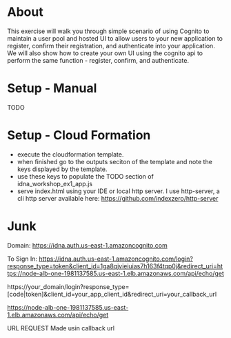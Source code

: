 # About

This exercise will walk you through simple scenario of using Cognito to maintain a user pool and hosted UI to allow 
users to your new application to register, confirm their registration, and authenticate into your application. We will 
also show how to create your own UI using the cognito api to perform the same function - register, confirm, and 
authenticate. 




# Setup - Manual

TODO


# Setup - Cloud Formation

* execute the cloudformation template. 
* when finished go to the outputs seciton of the template and note the keys displayed by the template. 
* use these keys to populate the TODO section of idna_workshop_ex1_app.js
* serve index.html using your IDE or local http server. I use http-server, a cli http server available here: 
https://github.com/indexzero/http-server




    
    
# Junk

Domain: https://idna.auth.us-east-1.amazoncognito.com

To Sign In: https://idna.auth.us-east-1.amazoncognito.com/login?response_type=token&client_id=1ga8qjvieiuias7h163f4tqp0j&redirect_uri=https://node-alb-one-1981137585.us-east-1.elb.amazonaws.com/api/echo/get



https://your_domain/login?response_type=[code|token]&client_id=your_app_client_id&redirect_uri=your_callback_url

https://node-alb-one-1981137585.us-east-1.elb.amazonaws.com/api/echo/get


URL REQUEST Made usin callback url